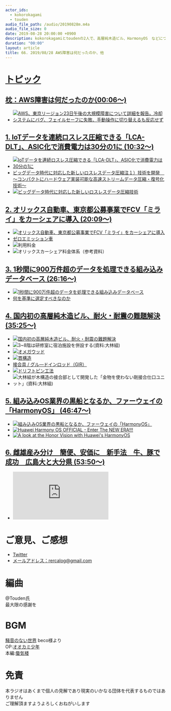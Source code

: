 ```yaml
---
actor_ids:
  - kokorokagami
  - touden
audio_file_path: /audio/20190828m.m4a
audio_file_size: 0
date: 2019-08-28 20:00:00 +0900
description: kokorokagamiとtoudenの2人で、高層純木造ビル、HarmonyOS　などについて話しました。
duration: "00:00"
layout: article
title: 66. 2019/08/28 AWS障害は何だったのか、他
---
```

# <u>トピック</u>

## <u>枕：AWS障害は何だったのか(00:06～)</u>

- [![AWS、東京リージョン23日午後の大規模障害について詳細を報告。冷却システムにバグ、フェイルセーフに失敗、手動操作に切り替えるも反応せず](https://www.publickey1.jp/2019/aws_apnortheast1.gif)](https://www.publickey1.jp/blog/19/aws23.html)

## <u>1. IoTデータを連続ロスレス圧縮できる「LCA-DLT」、ASIC化で消費電力は30分の1に (10:32～)</u>

- [![IoTデータを連続ロスレス圧縮できる「LCA-DLT」、ASIC化で消費電力は30分の1に](https://image.itmedia.co.jp/mn/articles/1908/21/sp_190821nedo_03.jpg)](https://monoist.atmarkit.co.jp/mn/articles/1908/21/news045.html)
- [ビッグデータ時代に対応した新しいロスレスデータ圧縮注１）技術を開発　～コンパクトにハードウェア実装可能な高速ストリームデータ圧縮・復号化技術～ ](https://www.tsukuba.ac.jp/wp-content/uploads/150821yamagiwa-2.pdf)
- [![ビッグデータ時代に対応した新しいロスレスデータ圧縮技術](https://www.sanrenhonbu.tsukuba.ac.jp/wp/wp-content/uploads/2016/11/46fbbb0f0b4f6a254cb97b1612a43a68.jpg)](https://www.sanrenhonbu.tsukuba.ac.jp/2016112404seedz/)

## <u>2. オリックス自動車、東京都公募事業でFCV「ミライ」をカーシェアに導入 (20:09～)</u>

- [![オリックス自動車、東京都公募事業でFCV「ミライ」をカーシェアに導入](https://car.watch.impress.co.jp/img/car/docs/1201/197/76_l.jpg)](https://car.watch.impress.co.jp/docs/news/1201197.html)
- [ゼロエミッション車](https://ja.wikipedia.org/wiki/%E3%82%BC%E3%83%AD%E3%82%A8%E3%83%9F%E3%83%83%E3%82%B7%E3%83%A7%E3%83%B3%E8%BB%8A)
- ![利用料金](https://car.watch.impress.co.jp/img/car/docs/1201/197/156_l.jpg)
- ![オリックスカーシェア料金体系（参考資料）](https://car.watch.impress.co.jp/img/car/docs/1201/197/24_l.jpg)

## <u>3. 1秒間に900万件超のデータを処理できる組み込みデータベース (26:16～)</u>

- [![1秒間に900万件超のデータを処理できる組み込みデータベース](https://image.itmedia.co.jp/mn/articles/1908/15/mn_itnews_19080202a.jpg)](https://monoist.atmarkit.co.jp/mn/articles/1908/15/news003.html)
- [何を基準に選定すべきなのか](https://www.slideshare.net/InsightTechnology/dbtstky2017-d35-toshiba-degital-solutions)

## <u>4. 国内初の高層純木造ビル、耐火・耐震の難題解決 (35:25～)</u>

- [![国内初の高層純木造ビル、耐火・耐震の難題解決](https://article-image-ix.nikkei.com/https%3A%2F%2Fimgix-proxy.n8s.jp%2FDSXZZO4842227009082019000000-3.jpg?w=900&h=555&auto=format%2Ccompress&ch=Width%2CDPR&q=45&fit=crop&crop=faces%2Cedges&ixlib=js-1.4.1&s=067f49c36460e5ccbe095493bf236937)](https://r.nikkei.com/article/DGXMZO4842040009082019000000?unlock=1&s=1)
- ![3~8階は研修室に宿泊施設を併設する(資料:大林組)](https://article-image-ix.nikkei.com/https%3A%2F%2Fimgix-proxy.n8s.jp%2FDSXZZO4842241009082019000000-1.jpg?w=300&h=543&auto=format%2Ccompress&ch=Width%2CDPR&q=45&fit=crop&crop=faces%2Cedges&ixlib=js-1.4.1&s=7c570ccadaa7b51033ead70f3194e46e)
- [![オメガウッド](https://www.obayashi.co.jp/solution_technology/upload/img/tech068_06_1.jpg)](https://www.obayashi.co.jp/solution_technology/detail/tech068.html)
- [![貫構造](http://www.kenchikuyogo.com/413-nu/001-nuki.jpg)](http://www.kenchikuyogo.com/413-nu/001-nuki.htm)
- [接合具 / グル―ドインロッド（GIR）](https://media.toriaez.jp/b0409/118283611265.pdf)
- [![ドリフトピン工法](https://upload.wikimedia.org/wikipedia/commons/thumb/2/2e/Pin-conect2.jpg/350px-Pin-conect2.jpg)](http://www.kenchikuyogo.com/413-nu/001-nuki.htm)
- ![大林組が木構造の接合部として開発した「金物を使わない剛接合仕口ユニット」(資料:大林組)](https://article-image-ix.nikkei.com/https%3A%2F%2Fimgix-proxy.n8s.jp%2FDSXZZO4842268009082019000000-1.jpg?w=900&h=502&auto=format%2Ccompress&ch=Width%2CDPR&q=45&fit=crop&crop=faces%2Cedges&ixlib=js-1.4.1&s=58fd362453df6a1256bb7310687db254)

## <u>5. 組み込みOS業界の黒船となるか、ファーウェイの「HarmonyOS」 (46:47～)</u>

- [![組み込みOS業界の黒船となるか、ファーウェイの「HarmonyOS」](https://image.itmedia.co.jp/mn/articles/1908/16/sp_190816harmonyos_01.jpg)](https://monoist.atmarkit.co.jp/mn/articles/1908/16/news026.html)
- [![Huawei Harmony OS OFFICIAL - Enter The NEW ERA!!!](https://img.youtube.com/vi/n99C4QIRobc/0.jpg)](https://www.youtube.com/watch?v=n99C4QIRobc)
- [![A look at the Honor Vision with Huawei's HarmonyOS](https://img.youtube.com/vi/N0t9y1otvbU/0.jpg)](https://www.youtube.com/watch?v=N0t9y1otvbU)

## <u>6. 雌雄産み分け　簡便、安価に　新手法　牛、豚で成功　広島大と大分県 (53:50～)</u>

- [![雌雄産み分け　簡便、安価に　新手法　牛、豚で成功　広島大と大分県](https://www.agrinews.co.jp/img.php?p=48442&i=48442_01.jpg)](https://www.agrinews.co.jp/p48442.html)

# ご意見、ご感想
- [Twitter](https://twitter.com/recalog1)
- [メールアドレス：rercalog@gmail.com](rercalog@gmail.com)

# 編曲

@Touden氏  
最大限の感謝を  

# BGM

[騒音のない世界](http://noiselessworld.net/) beco様より  
OP:[オオカミ少年](https://soundcloud.com/baron1_3/wolfboy)  
本編:[蜃気楼](https://soundcloud.com/baron1_3/shinkirou)  

# 免責

本ラジオはあくまで個人の見解であり現実のいかなる団体を代表するものではありません  
ご理解頂ますようよろしくおねがいします  